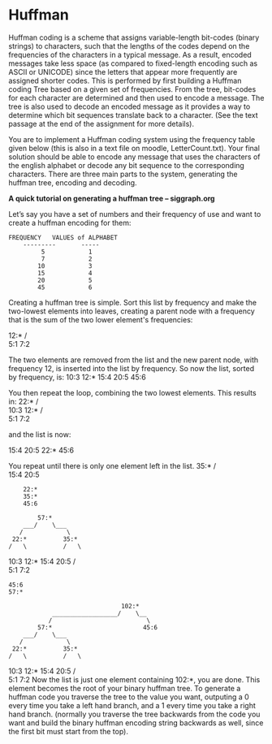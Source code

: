 # Huffman

Huffman coding is a scheme that assigns variable-length bit-codes (binary strings) to characters, such that the lengths of the codes depend on the frequencies of the characters in a typical message. As a result, encoded messages take less space (as compared to fixed-length encoding such as ASCII or UNICODE) since the letters that appear more frequently are assigned shorter codes. This is performed by first building a Huffman coding Tree based on a given set of frequencies. From the tree, bit-codes for each character are determined and then used to encode a message. The tree is also used to decode an encoded message as it provides a way to determine which bit sequences translate back to a character. (See the text passage at the end of the assignment for more details).

You are to implement a Huffman coding system using the frequency table given below (this is also in a text file on moodle, LetterCount.txt). Your final solution should be able to encode any message that uses the characters of the english alphabet or decode any bit sequence to the corresponding characters. There are three main parts to the system, generating the huffman tree, encoding and decoding.

**A quick tutorial on generating a huffman tree – siggraph.org**

Let’s say you have a set of numbers and their frequency of use and want to create a huffman encoding for them:
 
	FREQUENCY	VALUES of ALPHABET
        ---------       -----
       	     5            1
             7            2
            10            3
            15            4
            20            5
            45            6
	    
Creating a huffman tree is simple. Sort this list by frequency and make the two-lowest elements into leaves, creating a parent node with a frequency that is the sum of the two lower element's frequencies: 

12:*
/  \
5:1   7:2

The two elements are removed from the list and the new parent node, with frequency 12, is inserted into the list by frequency. So now the list, sorted by frequency, is: 
10:3
12:*
15:4
20:5
45:6

You then repeat the loop, combining the two lowest elements. This results in: 
22:*
/   \
10:3   12:*
    /   \
  5:1   7:2
  
and the list is now: 

15:4
20:5
22:*
45:6

You repeat until there is only one element left in the list. 
    	35:*
    	/   \
      15:4  20:5

      	22:*
      	35:*
      	45:6

      	    57:*
      	___/    \___
       /            \
     22:*          35:*
    /   \          /   \
 10:3   12:*     15:4   20:5
        /   \
      5:1   7:2

	45:6
	57:*

                                   102:*
                __________________/    \__
               /                          \
      	    57:*                         45:6
      	___/    \___
       /            \
     22:*          35:*
    /   \          /   \
 10:3   12:*     15:4   20:5
        /   \
      5:1   7:2
Now the list is just one element containing 102:*, you are done. 
This element becomes the root of your binary huffman tree. To generate a huffman code you traverse the tree to the value you want, outputing a 0 every time you take a left hand branch, and a 1 every time you take a right hand branch. (normally you traverse the tree backwards from the code you want and build the binary huffman encoding string backwards as well, since the first bit must start from the top). 




